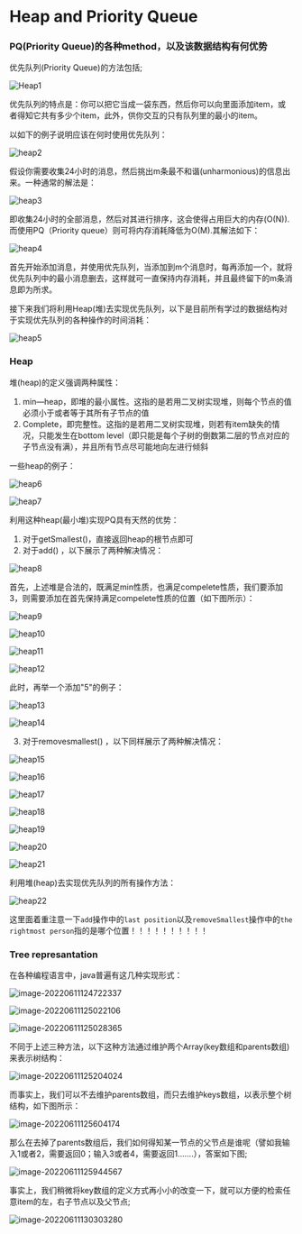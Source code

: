 # Heap and Priority Queue

### PQ(Priority Queue)的各种method，以及该数据结构有何优势

优先队列(Priority Queue)的方法包括;

![Heap1](C:\Users\lizi2\Desktop\python_reptile_practice\UC_Berkeley_CS61B\picture\Heap1.PNG)

优先队列的特点是：你可以把它当成一袋东西，然后你可以向里面添加item，或者得知它共有多少个item，此外，供你交互的只有队列里的最小的item。

以如下的例子说明应该在何时使用优先队列：

![heap2](C:\Users\lizi2\Desktop\python_reptile_practice\UC_Berkeley_CS61B\picture\heap2.PNG)

假设你需要收集24小时的消息，然后挑出m条最不和谐(unharmonious)的信息出来。一种通常的解法是：

![heap3](C:\Users\lizi2\Desktop\python_reptile_practice\UC_Berkeley_CS61B\picture\heap3.PNG)

即收集24小时的全部消息，然后对其进行排序，这会使得占用巨大的内存(O(N)).而使用PQ（Priority queue）则可将内存消耗降低为O(M).其解法如下：

![heap4](C:\Users\lizi2\Desktop\python_reptile_practice\UC_Berkeley_CS61B\picture\heap4.PNG)

首先开始添加消息，并使用优先队列，当添加到m个消息时，每再添加一个，就将优先队列中的最小消息删去，这样就可一直保持内存消耗，并且最终留下的m条消息即为所求。

接下来我们将利用Heap(堆)去实现优先队列，以下是目前所有学过的数据结构对于实现优先队列的各种操作的时间消耗：

![heap5](C:\Users\lizi2\Desktop\python_reptile_practice\UC_Berkeley_CS61B\picture\heap5.PNG)

### Heap

堆(heap)的定义强调两种属性：

1. min—heap，即堆的最小属性。这指的是若用二叉树实现堆，则每个节点的值必须小于或者等于其所有子节点的值
2. Complete，即完整性。这指的是若用二叉树实现堆，则若有item缺失的情况，只能发生在bottom level（即只能是每个子树的倒数第二层的节点对应的子节点没有满），并且所有节点尽可能地向左进行倾斜

一些heap的例子：

![heap6](C:\Users\lizi2\Desktop\python_reptile_practice\UC_Berkeley_CS61B\picture\heap6.PNG)

![heap7](C:\Users\lizi2\Desktop\python_reptile_practice\UC_Berkeley_CS61B\picture\heap7.PNG)

利用这种heap(最小堆)实现PQ具有天然的优势：

1. 对于getSmallest()，直接返回heap的根节点即可
2. 对于add() ，以下展示了两种解决情况：

![heap8](C:\Users\lizi2\Desktop\python_reptile_practice\UC_Berkeley_CS61B\picture\heap8.PNG)

首先，上述堆是合法的，既满足min性质，也满足compelete性质，我们要添加3，则需要添加在首先保持满足compelete性质的位置（如下图所示）：

![heap9](C:\Users\lizi2\Desktop\python_reptile_practice\UC_Berkeley_CS61B\picture\heap9.PNG)

![heap10](C:\Users\lizi2\Desktop\python_reptile_practice\UC_Berkeley_CS61B\picture\heap10.PNG)

![heap11](C:\Users\lizi2\Desktop\python_reptile_practice\UC_Berkeley_CS61B\picture\heap11.PNG)

![heap12](C:\Users\lizi2\Desktop\python_reptile_practice\UC_Berkeley_CS61B\picture\heap12.PNG)

此时，再举一个添加"5"的例子：

![heap13](C:\Users\lizi2\Desktop\python_reptile_practice\UC_Berkeley_CS61B\picture\heap13.PNG)

![heap14](C:\Users\lizi2\Desktop\python_reptile_practice\UC_Berkeley_CS61B\picture\heap14.PNG)

3. 对于removesmallest() ，以下同样展示了两种解决情况：

![heap15](C:\Users\lizi2\Desktop\python_reptile_practice\UC_Berkeley_CS61B\picture\heap15.PNG)

![heap16](C:\Users\lizi2\Desktop\python_reptile_practice\UC_Berkeley_CS61B\picture\heap16.PNG)

![heap17](C:\Users\lizi2\Desktop\python_reptile_practice\UC_Berkeley_CS61B\picture\heap17.PNG)

![heap18](C:\Users\lizi2\Desktop\python_reptile_practice\UC_Berkeley_CS61B\picture\heap18.PNG)

![heap19](C:\Users\lizi2\Desktop\python_reptile_practice\UC_Berkeley_CS61B\picture\heap19.PNG)

![heap20](C:\Users\lizi2\Desktop\python_reptile_practice\UC_Berkeley_CS61B\picture\heap20.PNG)

![heap21](C:\Users\lizi2\Desktop\python_reptile_practice\UC_Berkeley_CS61B\picture\heap21.PNG)

利用堆(heap)去实现优先队列的所有操作方法：

![heap22](C:\Users\lizi2\Desktop\python_reptile_practice\UC_Berkeley_CS61B\picture\heap22.PNG)

这里面着重注意一下`add`操作中的`last position`以及`removeSmallest`操作中的`the rightmost person`指的是哪个位置！！！！！！！！！！

### Tree represantation

在各种编程语言中，java普遍有这几种实现形式：

![image-20220611124722337](C:\Users\lizi2\AppData\Roaming\Typora\typora-user-images\image-20220611124722337.png)

![image-20220611125022106](C:\Users\lizi2\AppData\Roaming\Typora\typora-user-images\image-20220611125022106.png)

![image-20220611125028365](C:\Users\lizi2\AppData\Roaming\Typora\typora-user-images\image-20220611125028365.png)

不同于上述三种方法，以下这种方法通过维护两个Array(key数组和parents数组)来表示树结构：

![image-20220611125204024](C:\Users\lizi2\AppData\Roaming\Typora\typora-user-images\image-20220611125204024.png)

而事实上，我们可以不去维护parents数组，而只去维护keys数组，以表示整个树结构，如下图所示：

![image-20220611125604174](C:\Users\lizi2\AppData\Roaming\Typora\typora-user-images\image-20220611125604174.png)

那么在去掉了parents数组后，我们如何得知某一节点的父节点是谁呢（譬如我输入1或者2，需要返回0；输入3或者4，需要返回1.......），答案如下图;

![image-20220611125944567](C:\Users\lizi2\AppData\Roaming\Typora\typora-user-images\image-20220611125944567.png)

事实上，我们稍微将key数组的定义方式再小小的改变一下，就可以方便的检索任意item的左，右子节点以及父节点;

![image-20220611130303280](C:\Users\lizi2\AppData\Roaming\Typora\typora-user-images\image-20220611130303280.png)